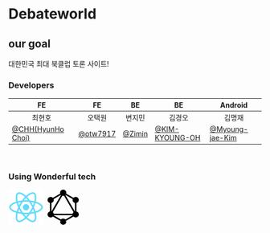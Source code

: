 <h1> Debateworld </h1>
<h2>our goal</h2>
    <p>대한민국 최대 북클럽 토론 사이트!</p>
<h3> Developers </h3>
<table>
    <caption style="display:none">Developers</caption>
    <thead>
        <tr>
            <th>FE</th>
            <th>FE</th>
            <th>BE</th>
            <th>BE</th>
            <th>Android</th>
        </tr>
    </thead>
    <tbody>
        <tr align="center">
            <td>최현호</td>
            <td>오택원</td>
            <td>변지민</td>
            <td>김경오</td>
            <td>김명재</td>
        </tr>
        <tr>
            <td><a href="https://github.com/CASY82">@CHH(HyunHo Choi)</a></td>
            <td><a href="https://github.com/otw7917">@otw7917</a></td>
            <td><a href="https://github.com/Zimins">@Zimin</a></td>
            <td><a href="https://github.com/KIM-KYOUNG-OH">@KIM-KYOUNG-OH</a></td>
            <td><a href="https://github.com/Myoung-jae-Kim">@Myoung-jae-Kim</a></td>
        </tr>
    </tbody>
</table>
<br>
<h3> Using Wonderful tech</h3>

<div >
    <img width="70" style="max-width:100%" src="./public/logo192.png"></img>
    <svg width="70" style="max-width:100%" role="img" viewBox="0 0 24 24" xmlns="http://www.w3.org/2000/svg"><title>GraphQL</title><path d="M12.002 0a2.138 2.138 0 1 0 0 4.277 2.138 2.138 0 1 0 0-4.277zm8.54 4.931a2.138 2.138 0 1 0 0 4.277 2.138 2.138 0 1 0 0-4.277zm0 9.862a2.138 2.138 0 1 0 0 4.277 2.138 2.138 0 1 0 0-4.277zm-8.54 4.931a2.138 2.138 0 1 0 0 4.276 2.138 2.138 0 1 0 0-4.276zm-8.542-4.93a2.138 2.138 0 1 0 0 4.276 2.138 2.138 0 1 0 0-4.277zm0-9.863a2.138 2.138 0 1 0 0 4.277 2.138 2.138 0 1 0 0-4.277zm8.542-3.378L2.953 6.777v10.448l9.049 5.224 9.047-5.224V6.777zm0 1.601 7.66 13.27H4.34zm-1.387.371L3.97 15.037V7.363zm2.774 0 6.646 3.838v7.674zM5.355 17.44h13.293l-6.646 3.836z"/></svg>
</div>
